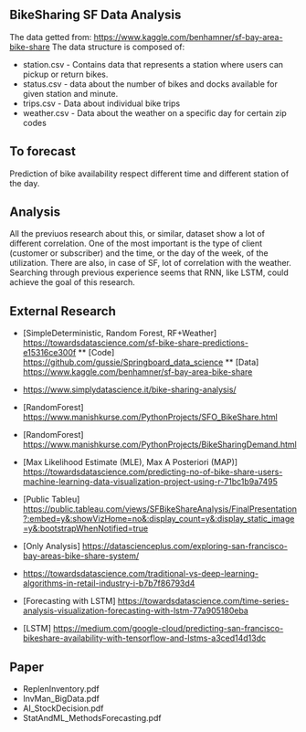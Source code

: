 BikeSharing SF Data Analysis
------------------
The data getted from: https://www.kaggle.com/benhamner/sf-bay-area-bike-share
The data structure is composed of:
  * station.csv - Contains data that represents a station where users can pickup or return bikes.
  * status.csv - data about the number of bikes and docks available for given station and minute.
  * trips.csv - Data about individual bike trips
  * weather.csv - Data about the weather on a specific day for certain zip codes


To forecast
------------
Prediction of bike availability respect different time and different station of the day.


Analysis
---------
All the previuos research about this, or similar, dataset show a lot of different correlation. One of the most important is the type of client (customer or subscriber) and the time, or the day of the week, of the utilization. There are also, in case of SF, lot of correlation with the weather.
Searching through previous experience seems that RNN, like LSTM, could achieve the goal of this research.


External Research
------------------
* [SimpleDeterministic, Random Forest, RF+Weather] https://towardsdatascience.com/sf-bike-share-predictions-e15316ce300f
    ** [Code] https://github.com/gussie/Springboard_data_science
    ** [Data] https://www.kaggle.com/benhamner/sf-bay-area-bike-share

* https://www.simplydatascience.it/bike-sharing-analysis/

* [RandomForest] https://www.manishkurse.com/PythonProjects/SFO_BikeShare.html
* [RandomForest] https://www.manishkurse.com/PythonProjects/BikeSharingDemand.html

* [Max Likelihood Estimate (MLE), Max A Posteriori (MAP)] https://towardsdatascience.com/predicting-no-of-bike-share-users-machine-learning-data-visualization-project-using-r-71bc1b9a7495

* [Public Tableu] https://public.tableau.com/views/SFBikeShareAnalysis/FinalPresentation?:embed=y&:showVizHome=no&:display_count=y&:display_static_image=y&:bootstrapWhenNotified=true

* [Only Analysis] https://datascienceplus.com/exploring-san-francisco-bay-areas-bike-share-system/

* https://towardsdatascience.com/traditional-vs-deep-learning-algorithms-in-retail-industry-i-b7b7f86793d4

* [Forecasting with LSTM] https://towardsdatascience.com/time-series-analysis-visualization-forecasting-with-lstm-77a905180eba

* [LSTM] https://medium.com/google-cloud/predicting-san-francisco-bikeshare-availability-with-tensorflow-and-lstms-a3ced14d13dc


Paper
--------
* ReplenInventory.pdf
* InvMan_BigData.pdf
* AI_StockDecision.pdf
* StatAndML_MethodsForecasting.pdf
